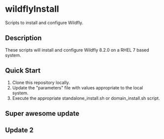 # wildflyInstall
Scripts to install and configure Wildfly.

## Description
These scripts will install and configure Wildfly 8.2.0 on a RHEL 7 based system.

## Quick Start

1. Clone this repository locally.
2. Update the "parameters" file with values appropriate to the local system.
3. Execute the appropriate standalone_install.sh or domain_install.sh script.

## Super awesome update

## Update 2
